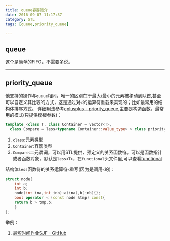 ```yaml
---
title: queue容器简介
date: 2016-09-07 11:17:37
category: STL
tags: [queue,priority_queue]

---
```


## queue

这个是简单的FIFO，不需要多说。

---

## priority_queue

他支持的操作与`queue`相同，唯一的区别在于最大/最小的元素被移动到队首,甚至可以自定义其比较的方式，这是通过对`<`的运算符重载来实现的；比如最常用的结构体排序方式。
详细用法参考[cplusplus - priority_queue](http://www.cplusplus.com/reference/queue/priority_queue/),主要是构造函数，最常用的模式(只提供模板参数)：
```C++
template <class T, class Container = vector<T>,
  class Compare = less<typename Container::value_type> > class priority_queue;
```
1. `class`:元素类型
2. `Container`:容器类型
3. `Compare`:二元谓词，可以用STL提供，预定义的关系函数符。可以是函数指针或者函数对象，默认是`less<T>`，在`functional`头文件里,可以查看[functional](http://www.cplusplus.com/reference/functional/)

结构体`less`函数符的关系运算符`<`重写(因为是调用`<`的)：
```C++
struct node{
	int a;
	int b;
	node(int ina,int inb):a(ina),b(inb){};
	bool operator < (const node &tmp) const{
	return b > tmp.b;
    }
};
```

举例：
1. [最短时间作业SJF - GitHub](https://github.com/applefishsky009/FunnyIssues/blob/master/7%20-%20SJF/6%20-%20SJF.cpp)





